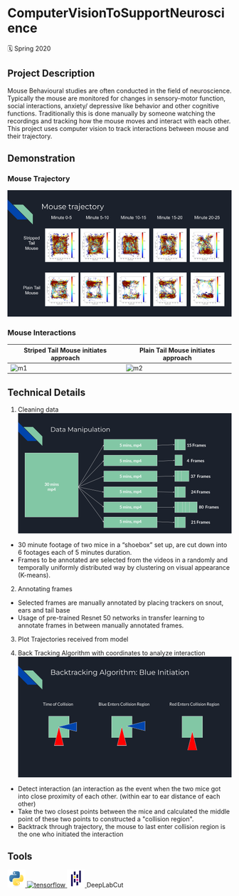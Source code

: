 # ComputerVisionToSupportNeuroscience

🗓 Spring 2020

## Project  Description

Mouse Behavioural studies are often conducted in the field of neuroscience. Typically the mouse are monitored for changes in sensory-motor function, social interactions, anxiety/ depressive like behavior and other cognitive functions. Traditionally this is done manually by someone watching the recordings and tracking how the mouse moves and interact with each other. This project uses computer vision to track interactions between mouse and their trajectory.

## Demonstration

### Mouse Trajectory
![trajectory](<HTML Report/trajectory.png>)

### Mouse Interactions
Striped Tail Mouse initiates approach | Plain Tail Mouse initiates approach | 
--------------- | --------------- | 
![m1](<HTML Report/mouse1.gif>) | ![m2](<HTML Report/mouse2.gif>)

## Technical Details


1. Cleaning data
![data](<HTML Report/data.png>)
- 30 minute footage of two mice  in a “shoebox” set up, are cut down into 6 footages each of 5 minutes duration.
- Frames to be annotated are selected from the videos in a randomly and temporally uniformly distributed way by clustering on visual appearance (K-means).

2. Annotating frames
- Selected frames are manually annotated by placing trackers on snout, ears and tail base
- Usage of pre-trained Resnet 50 networks in transfer learning to annotate frames in between manually annotated frames.

3. Plot Trajectories received from model

4. Back Tracking Algorithm with coordinates to analyze interaction
![backtracking](<HTML Report/backtracking.png>)
- Detect interaction (an interaction as the event when the two mice got into close proximity of each other. (within ear to ear distance of each other)
- Take the two closest points between the mice and calculated the middle point of these two points to constructed a "collision region". 
- Backtrack through trajectory, the mouse to last enter collision region is the one who initiated the interaction





## Tools
<a href="https://www.python.org" target="_blank" rel="noreferrer"> <img src="https://raw.githubusercontent.com/devicons/devicon/master/icons/python/python-original.svg" alt="python" width="40" height="40"/> </a>
<a href="https://www.tensorflow.org" target="_blank" rel="noreferrer"> <img src="https://www.vectorlogo.zone/logos/tensorflow/tensorflow-icon.svg" alt="tensorflow" width="40" height="40"/> </a>
<a href="https://pandas.pydata.org/" target="_blank" rel="noreferrer"> <img src="https://raw.githubusercontent.com/devicons/devicon/2ae2a900d2f041da66e950e4d48052658d850630/icons/pandas/pandas-original.svg" alt="pandas" width="40" height="40"/> </a>
DeepLabCut
